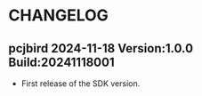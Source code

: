 # CHANGELOG

## pcjbird 2024-11-18 Version:1.0.0 Build:20241118001

- First release of the SDK version.
